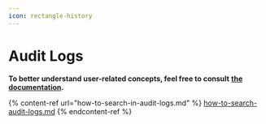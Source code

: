 ```yaml
---
icon: rectangle-history
---
```


# Audit Logs

**To better understand user-related concepts, feel free to consult** [**the documentation**](https://support-en.braver.net/for-administrators/audit-logs)**.**

{% content-ref url="how-to-search-in-audit-logs.md" %}
[how-to-search-audit-logs.md](how-to-search-audit-logs.md)
{% endcontent-ref %}
